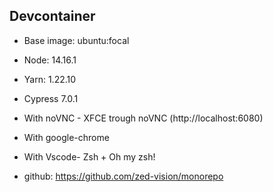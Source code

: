 ## Devcontainer

- Base image: ubuntu:focal
- Node: 14.16.1
- Yarn: 1.22.10
- Cypress 7.0.1
- With noVNC - XFCE trough noVNC (http://localhost:6080)
- With google-chrome
- With Vscode- Zsh + Oh my zsh!

- github: https://github.com/zed-vision/monorepo

